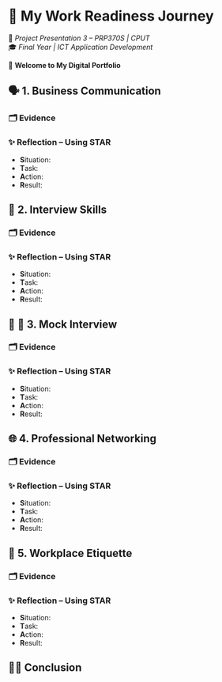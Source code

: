 # 💼 **My Work Readiness Journey** 
 
📘 *Project Presentation 3 – PRP370S | CPUT*  
🎓 *Final Year | ICT Application Development* 

🌟 **Welcome to My Digital Portfolio**

## 🗣️ 1. Business Communication

### 🗂️ Evidence  

### ✨ Reflection – Using STAR  

- **S**ituation:  
- **T**ask:  
- **A**ction:  
- **R**esult:

##  🤝 2. Interview Skills

### 🗂️ Evidence

### ✨ Reflection – Using STAR  

- **S**ituation:  
- **T**ask:  
- **A**ction:  
- **R**esult:

## 🧬 🎤 3. Mock Interview

### 🗂️ Evidence

### ✨ Reflection – Using STAR  

- **S**ituation:  
- **T**ask:  
- **A**ction:  
- **R**esult:

## 🌐 4. Professional Networking

### 🗂️ Evidence

### ✨ Reflection – Using STAR  

- **S**ituation:  
- **T**ask:  
- **A**ction:  
- **R**esult:

 ##  🧭 5. Workplace Etiquette

### 🗂️ Evidence

 ### ✨ Reflection – Using STAR  

- **S**ituation:  
- **T**ask:  
- **A**ction:  
- **R**esult:

## 💼🌱 **Conclusion**

